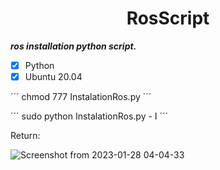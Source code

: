 <h1 align="center"> RosScript </h1>



***ros installation python script.***

- [x] Python
- [x] Ubuntu 20.04

´´´
chmod 777 InstalationRos.py 
´´´

´´´
sudo python InstalationRos.py - I 
´´´

Return:

![Screenshot from 2023-01-28 04-04-33](https://user-images.githubusercontent.com/95764952/215252266-a40780e8-4535-4232-af95-5c78b3648b42.png)
